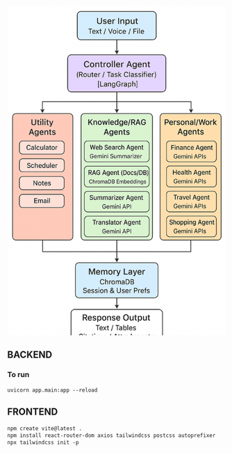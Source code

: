 ![Architecture](<ChatGPT Image Sep 2, 2025, 10_29_22 PM.png>)

## BACKEND
### To run 
```uvicorn app.main:app --reload```

## FRONTEND
```
npm create vite@latest .
npm install react-router-dom axios tailwindcss postcss autoprefixer
npx tailwindcss init -p
```